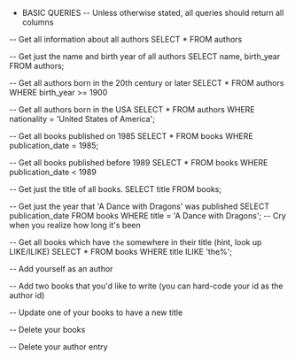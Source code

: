 - BASIC QUERIES
-- Unless otherwise stated, all queries should return all columns

-- Get all information about all authors
SELECT * FROM authors

-- Get just the name and birth year of all authors
SELECT name, birth_year FROM authors;

-- Get all authors born in the 20th century or later
SELECT * FROM authors WHERE birth_year >= 1900

-- Get all authors born in the USA
SELECT * FROM authors WHERE nationality = 'United States of America';

-- Get all books published on 1985
SELECT * FROM books WHERE publication_date = 1985;

-- Get all books published before 1989
SELECT * FROM books WHERE publication_date < 1989

-- Get just the title of all books.
SELECT title FROM books;

-- Get just the year that 'A Dance with Dragons' was published
SELECT publication_date FROM books  WHERE title = 'A Dance with Dragons';
  -- Cry when you realize how long it's been

-- Get all books which have `the` somewhere in their title (hint, look up LIKE/ILIKE)
SELECT * FROM books WHERE title ILIKE 'the%';

-- Add yourself as an author

-- Add two books that you'd like to write (you can hard-code your id as the author id)

-- Update one of your books to have a new title

-- Delete your books

-- Delete your author entry
